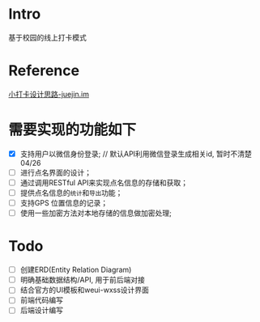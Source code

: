 # Intro
基于校园的线上打卡模式

# Reference
[小打卡设计思路-juejin.im](https://juejin.im/entry/59335860ac502e00689a82b5)

# 需要实现的功能如下
* [x] 支持用户以微信身份登录; // 默认API利用微信登录生成相关id, 暂时不清楚 04/26
* [ ] 进行点名界面的设计；
* [ ] 通过调用RESTful API来实现点名信息的存储和获取；
* [ ] 提供点名信息的`统计`和`导出`功能；
* [ ] 支持GPS 位置信息的记录；
* [ ] 使用一些加密方法对本地存储的信息做加密处理;

# Todo
* [ ] 创建ERD(Entity Relation Diagram)
* [ ] 明确基础数据结构/API, 用于前后端对接
* [ ] 结合官方的UI模板和weui-wxss设计界面
* [ ] 前端代码编写
* [ ] 后端设计编写
